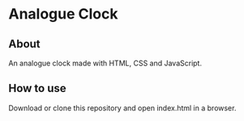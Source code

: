 # Analogue Clock #

## About ##
An analogue clock made with HTML, CSS and JavaScript.

## How to use ##
Download or clone this repository and open index.html in a browser.